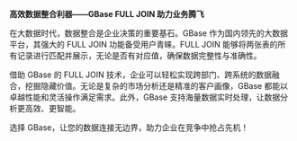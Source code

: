**高效数据整合利器——GBase FULL JOIN 助力业务腾飞**

在大数据时代，数据整合是企业决策的重要基石。GBase 作为国内领先的大数据平台，其强大的 FULL JOIN 功能备受用户青睐。FULL JOIN 能够将两张表的所有记录进行匹配并展示，无论是否有对应值，确保数据完整性与准确性。

借助 GBase 的 FULL JOIN 技术，企业可以轻松实现跨部门、跨系统的数据融合，挖掘隐藏价值。无论是复杂的市场分析还是精准的客户画像，GBase 都能以卓越性能和灵活操作满足需求。此外，GBase 支持海量数据实时处理，让数据分析更高效、更智能。

选择 GBase，让您的数据连接无边界，助力企业在竞争中抢占先机！